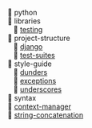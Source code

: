 
📂 python <br />
    📂 libraries <br />
        📄 [testing][1] <br />
    📂 project-structure <br />
        📄 [django][2] <br />
        📄 [test-suites][3] <br />
    📂 style-guide <br />
        📄 [dunders][4] <br />
        📄 [exceptions][5] <br />
        📄 [underscores][6] <br />
    📂 syntax <br />
        📄 [context-manager][7] <br />
        📄 [string-concatenation][8] <br />

[1]: python/libraries/testing
[2]: python/project-structure/django
[3]: python/project-structure/test-suites
[4]: python/style-guide/dunders
[5]: python/style-guide/exceptions
[6]: python/style-guide/underscores
[7]: python/syntax/context-manager
[8]: python/syntax/string-concatenation

